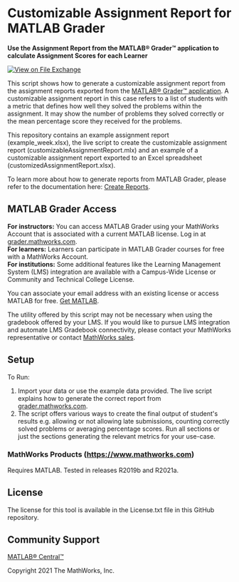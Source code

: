 # Customizable Assignment Report for MATLAB Grader
<!-- This is the "Title of the contribution" that was approved during the Community Contribution Review Process --> 

**Use the Assignment Report from the MATLAB® Grader™ application to calculate Assignment Scores for each Learner**

[![View <File Exchange Title> on File Exchange](https://www.mathworks.com/matlabcentral/images/matlab-file-exchange.svg)](https://www.mathworks.com/matlabcentral/fileexchange/####-file-exchange-title)  
<!-- Add this icon to the README if this repo also appears on File Exchange via the "Connect to GitHub" feature --> 

This script shows how to generate a customizable assignment report from the assignment reports exported from the [MATLAB® Grader™ application](https://www.mathworks.com/products/matlab-grader.html). A customizable assignment report in this case refers to a list of students with a metric that defines how well they solved the problems within the assignment. It may show the number of problems they solved correctly or the mean percentage score they received for the problems. <br>

This repository contains an example assignment report (example_week.xlsx), the live script to create the customizable assignment report (customizableAssignmentReport.mlx) and an example of a customizable assignment report exported to an Excel spreadsheet (customizedAssignmentReport.xlsx). <br>

To learn more about how to generate reports from MATLAB Grader, please refer to the documentation here: [Create Reports](https://www.mathworks.com/help/matlabgrader/ug/download-solution-results.html).

## MATLAB Grader Access
**For instructors:** You can access MATLAB Grader using your MathWorks Account that is associated with a current MATLAB license. Log in at [grader.mathworks.com](https://grader.mathworks.com/). <br>
**For learners:** Learners can participate in MATLAB Grader courses for free with a MathWorks Account. <br>
**For institutions:** Some additional features like the Learning Management System (LMS) integration are available with a Campus-Wide License or Community and Technical College License.

You can associate your email address with an existing license or access MATLAB for free. [Get MATLAB](https://login.mathworks.com/embedded-login/landing.html?cid=mktg&wid=cwl).

The utility offered by this script may not be necessary when using the gradebook offered by your LMS. If you would like to pursue LMS integration and automate LMS Gradebook connectivity, please contact your MathWorks representative or contact [MathWorks sales](https://www.mathworks.com/company/aboutus/contact_us/contact_sales.html).

## Setup 
To Run:
1. Import your data or use the example data provided. The live script explains how to generate the correct report from [grader.mathworks.com](https://grader.mathworks.com/).
2. The script offers various ways to create the final output of student's results e.g. allowing or not allowing late submissions, counting correctly solved problems or averaging percentage scores. Run all sections or just the sections generating the relevant metrics for your use-case.


### MathWorks Products (https://www.mathworks.com)
Requires MATLAB. Tested in releases R2019b and R2021a.

## License
The license for this tool is available in the License.txt file in this GitHub repository.

## Community Support
[MATLAB® Central™](https://www.mathworks.com/matlabcentral)

Copyright 2021 The MathWorks, Inc.

